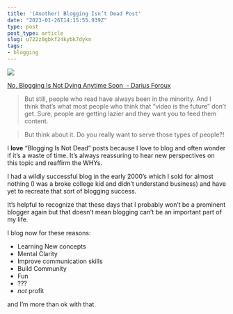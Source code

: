 ```yaml
---
title: '(Another) Blogging Isn’t Dead Post'
date: "2023-01-26T14:15:55.939Z"
type: post 
post_type: article
slug: u722z0gbkf24kybk7dykn
tags: 
- blogging
---
```

![](https://unsplash.com/photos/cckf4TsHAuw/download?ixid=MnwxMjA3fDB8MXxhbGx8fHx8fHx8fHwxNjc0NzM5NjEw&force=true&w=640)

[No, Blogging Is Not Dying Anytime Soon  - Darius Foroux](https://dariusforoux.com/blogging-not-dying/)

>  But still, people who read have always been in the minority. And I think that’s what most people who think that “video is the future” don’t get. Sure, people are getting lazier and they want you to feed them content.

> But think about it. Do you really want to serve those types of people?!

I **love** “Blogging Is Not Dead” posts because I love to blog and often wonder if it’s a waste of time. It’s always reassuring to hear new perspectives on this topic and reaffirm the WHYs. 

I had a wildly successful blog in the early 2000’s which I sold for almost nothing (I was a broke college kid and didn’t understand business) and have yet to recreate that sort of blogging success. 

It’s helpful to recognize that these days that I probably won’t be a prominent blogger again but that doesn’t mean blogging can’t be an important part of my life. 

I blog now for these reasons:

- Learning New concepts
- Mental Clarity
- Improve communication skills
- Build Community  
- Fun
- ???
- _not_ profit

and I’m more than ok with that. 